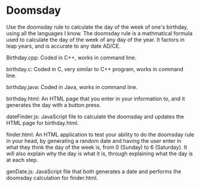 # Doomsday
Use the doomsday rule to calculate the day of the week of one's birthday, using all the languages I know.
The doomsday rule is a mathmatical formula used to calculate the day of the week of any day of the year. It factors in leap years, and is accurate to any date AD/CE.

Birthday.cpp: Coded in C++, works in command line.

birthday.c: Coded in C, very similar to C++ program, works in command line.

birthday.java: Coded in Java, works in command line.

birthday.html: An HTML page that you enter in your information to, and it generates the day with a button press.

dateFinder.js: JavaScript file to calculate the doomsday and updates the HTML page for birthday.html.

finder.html: An HTML application to test your ability to do the doomsday rule in your head, by generating a random date and having the user enter in what they think the day of the week is, from 0 (Sunday) to 6 (Saturday). It will also explain why the day is what it is, through explaining what the day is at each step.

genDate.js: JavaScript file that both generates a date and performs the doomsday calculation for finder.html.

